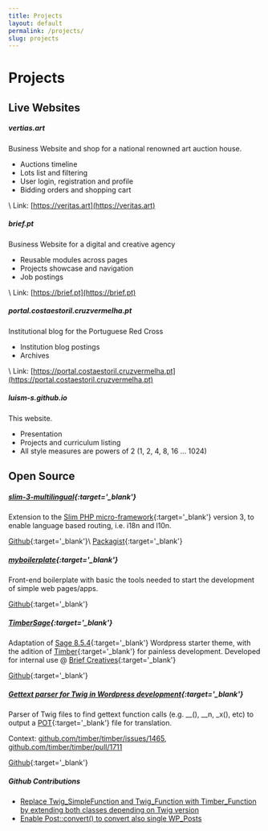 ```yaml
---
title: Projects
layout: default
permalink: /projects/
slug: projects
---
```


# Projects

## Live Websites

##### vertias.art

Business Website and shop for a national renowned art auction house.

* Auctions timeline
* Lots list and filtering
* User login, registration and profile
* Bidding orders and shopping cart

\\
Link: [https://veritas.art](https://veritas.art)

##### brief.pt

Business Website for a digital and creative agency

* Reusable modules across pages
* Projects showcase and navigation
* Job postings

\\
Link: [https://brief.pt](https://brief.pt)


##### portal.costaestoril.cruzvermelha.pt

Institutional blog for the Portuguese Red Cross

* Institution blog postings
* Archives

\\
Link: [https://portal.costaestoril.cruzvermelha.pt](https://portal.costaestoril.cruzvermelha.pt)


##### luism-s.github.io

This website.

* Presentation
* Projects and curriculum listing
* All style measures are powers of 2 (1, 2, 4, 8, 16 ... 1024)

## Open Source

##### [slim-3-multilingual](https://github.com/luism-s/slim-3-multilingual){:target='_blank'}

Extension to the [Slim PHP micro-framework](https://www.slimframework.com/){:target='_blank'} version 3, to enable language based routing, i.e. i18n and l10n.

[Github](https://github.com/luism-s/slim-3-multilingual){:target='_blank'}\\
[Packagist](https://packagist.org/packages/luism-s/multilingualslim){:target='_blank'}

##### [myboilerplate](https://github.com/luism-s/myboilerplate){:target='_blank'}

Front-end boilerplate with basic the tools needed to start the development of simple web pages/apps.

[Github](https://github.com/luism-s/myboilerplate){:target='_blank'}

##### [TimberSage](https://github.com/luism-s/TimberSage){:target='_blank'}
Adaptation of [Sage 8.5.4](https://github.com/roots/sage/tree/8.5.4){:target='_blank'} Wordpress starter theme, with the adition of [Timber](https://github.com/timber/timber){:target='_blank'} for painless development. Developed for internal use @ [Brief Creatives](https://brief.pt){:target='_blank'}

[Github](https://github.com/luism-s/TimberSage){:target='_blank'}

##### [Gettext parser for Twig in Wordpress development](https://gist.github.com/luism-s/ebca42b8b8d70e81f8917f675a784060){:target='_blank'}

Parser of Twig files to find gettext function calls (e.g. __(), __n, _x(), etc) to output a [POT](https://developer.wordpress.org/themes/functionality/localization/#pot-portable-object-template-files){:target='_blank'} file for translation.

Context:
[github.com/timber/timber/issues/1465](https://github.com/timber/timber/issues/1465),
[github.com/timber/timber/pull/1711](https://github.com/timber/timber/pull/1711)

[Github](https://gist.github.com/luism-s/ebca42b8b8d70e81f8917f675a784060){:target='_blank'}


##### Github Contributions

* [Replace Twig_SimpleFunction and Twig_Function with Timber_Function by extending both classes depending on Twig version](https://github.com/timber/timber/pull/1464)
* [Enable Post::convert() to convert also single WP_Posts](https://github.com/timber/timber/pull/1439)
